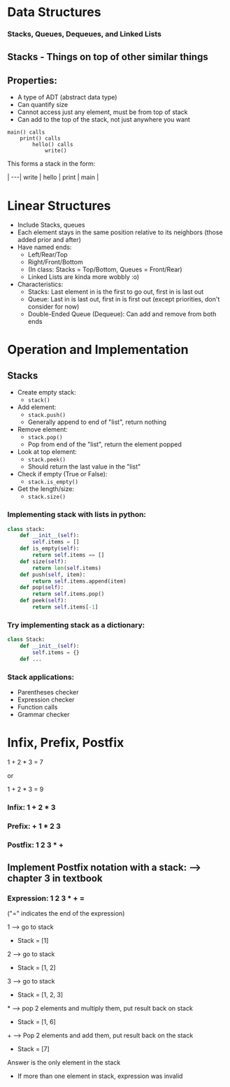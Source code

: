 # Data Structures

### Stacks, Queues, Dequeues, and Linked Lists

## Stacks - Things on top of other similar things

## Properties:

- A type of ADT (abstract data type)
- Can quantify size
- Cannot access just any element, must be from top of stack
- Can add to the top of the stack, not just anywhere you want

``` 
main() calls
    print() calls
        hello() calls
            write()
```
This forms a stack in the form:

|
---|
write |
hello |
print |
main |

# Linear Structures

- Include Stacks, queues
- Each element stays in the same position relative to its neighbors (those added prior and after)
- Have named ends:
    - Left/Rear/Top
    - Right/Front/Bottom
    - (In class: Stacks = Top/Bottom, Queues = Front/Rear)
    - Linked Lists are kinda more wobbly :o)
- Characteristics:
    - Stacks: Last element in is the first to go out, first in is last out
    - Queue: Last in is last out, first in is first out (except priorities, don't consider for now)
    - Double-Ended Queue (Dequeue): Can add and remove from both ends

# Operation and Implementation

## Stacks
- Create empty stack:
    - ```stack()```
- Add element: 
    - ```stack.push()```
    - Generally append to end of "list", return nothing
- Remove element: 
    - ```stack.pop()``` 
    - Pop from end of the "list", return the element popped
- Look at top element: 
    - ```stack.peek()``` 
    - Should return the last value in the "list"
- Check if empty (True or False): 
    - ```stack.is_empty()```
- Get the length/size: 
    - ```stack.size()```

### Implementing stack with lists in python:
```Python
class stack:
    def __init__(self):
        self.items = []
    def is_empty(self):
        return self.items == []
    def size(self):
        return len(self.items)
    def push(self, item):
        return self.items.append(item)
    def pop(self):
        return self.items.pop()
    def peek(self):
        return self.items[-1]
```

### Try implementing stack as a dictionary:

```Python
class Stack:
    def __init__(self):
        self.items = {}
    def ...
```

### Stack applications:
- Parentheses checker
- Expression checker
- Function calls
- Grammar checker

# Infix, Prefix, Postfix

1 + 2 * 3 = 7

or 

1 + 2 * 3 = 9

### Infix: 1 + 2 * 3

### Prefix: + 1 * 2 3

### Postfix: 1 2 3 * + 

## Implement Postfix notation with a stack: --> chapter 3 in textbook

### Expression: 1 2 3 * + =
("=" indicates the end of the expression)

1 --> go to stack
- Stack = [1]

2 --> go to stack
- Stack = [1, 2]

3 --> go to stack
- Stack = [1, 2, 3]

\* --> pop 2 elements and multiply them, put result back on stack
- Stack = [1, 6]

\+ --> Pop 2 elements and add them, put result back on the stack
- Stack = [7]

Answer is the only element in the stack
- If more than one element in stack, expression was invalid